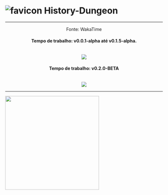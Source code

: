 # ![favicon](https://user-images.githubusercontent.com/75281033/166167938-ea809d0d-b1b3-4737-a76d-532e421948c4.png) History-Dungeon
<hr>
<div align="center">
  Fonte: WakaTime
  <br>
  <p align="center">
    <h4>Tempo de trabalho: v0.0.1-alpha até v0.1.5-alpha.</h4>  <br>
    <img src="https://wakatime.com/badge/user/439fb2c5-8efb-400d-867e-f14e01d2e748/project/0e00f1f6-0d4f-4c04-bd87-a33cdbfe906e.svg">
  </p>

  <p align="center">
    <h4>Tempo de trabalho: v0.2.0-BETA </h4>  <br>
    <img src="https://wakatime.com/badge/user/439fb2c5-8efb-400d-867e-f14e01d2e748/project/8a779df3-bb5b-4cd1-ae5a-956d2688fa40.svg">
  </p>
</div>
<hr>

<img src="https://user-images.githubusercontent.com/75281033/151087738-483bb898-00f6-40d6-8f6e-b3339382b4ce.png" align="center" width="300px">

